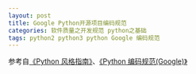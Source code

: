```yaml
---
layout: post
title: Google Python开源项目编码规范
categories: 软件质量之开发规范 python之基础
tags: python2 python3 python Google 编码规范
---
```


参考自[《Python 风格指南》](http://zh-google-styleguide.readthedocs.io/en/latest/google-python-styleguide/contents/)、[《Python 编码规范(Google)》](http://www.runoob.com/w3cnote/google-python-styleguide.html)
